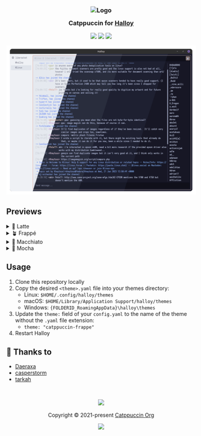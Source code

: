 <h3 align="center">
	<img src="https://raw.githubusercontent.com/catppuccin/catppuccin/main/assets/logos/exports/1544x1544_circle.png" width="100" alt="Logo"/><br/>
	<img src="https://raw.githubusercontent.com/catppuccin/catppuccin/main/assets/misc/transparent.png" height="30" width="0px"/>
	Catppuccin for <a href="https://github.com/squidowl/halloy">Halloy</a>
	<img src="https://raw.githubusercontent.com/catppuccin/catppuccin/main/assets/misc/transparent.png" height="30" width="0px"/>
</h3>

<p align="center">
	<a href="https://github.com/catppuccin/halloy/stargazers"><img src="https://img.shields.io/github/stars/daeraxa/catppuccin-halloy?colorA=363a4f&colorB=b7bdf8&style=for-the-badge"></a>
	<a href="https://github.com/catppuccin/halloy/issues"><img src="https://img.shields.io/github/issues/daeraxa/catppuccin-halloy?colorA=363a4f&colorB=f5a97f&style=for-the-badge"></a>
	<a href="https://github.com/catppuccin/halloy/contributors"><img src="https://img.shields.io/github/contributors/daeraxa/catppuccin-halloy?colorA=363a4f&colorB=a6da95&style=for-the-badge"></a>
</p>

<p align="center">
	<img src="assets/preview.webp"/>
</p>

## Previews

<details>
<summary>🌻 Latte</summary>
<img src="assets/latte.png"/>
</details>
<details>
<summary>🪴 Frappé</summary>
<img src="assets/frappe.png"/>
</details>
<details>
<summary>🌺 Macchiato</summary>
<img src="assets/macchiato.png"/>
</details>
<details>
<summary>🌿 Mocha</summary>
<img src="assets/mocha.png"/>
</details>

## Usage

1. Clone this repository locally
2. Copy the desired `<theme>.yaml` file into your themes directory:  
    - Linux: `$HOME/.config/halloy/themes`
    - macOS: `$HOME/Library/Application Support/halloy/themes`
    - Windows: `{FOLDERID_RoamingAppData}\halloy\themes`
4. Update the `theme:` field of your `config.yaml` to the name of the theme without the `.yaml` file extension:
    - `theme: "catppuccin-frappe"`
5. Restart Halloy

## 💝 Thanks to

- [Daeraxa](https://github.com/Daeraxa)
- [casperstorm](https://github.com/casperstorm)
- [tarkah](https://github.com/tarkah)

&nbsp;

<p align="center">
	<img src="https://raw.githubusercontent.com/catppuccin/catppuccin/main/assets/footers/gray0_ctp_on_line.svg?sanitize=true" />
</p>

<p align="center">
	Copyright &copy; 2021-present <a href="https://github.com/catppuccin" target="_blank">Catppuccin Org</a>
</p>

<p align="center">
	<a href="https://github.com/catppuccin/catppuccin/blob/main/LICENSE"><img src="https://img.shields.io/static/v1.svg?style=for-the-badge&label=License&message=MIT&logoColor=d9e0ee&colorA=363a4f&colorB=b7bdf8"/></a>
</p>
